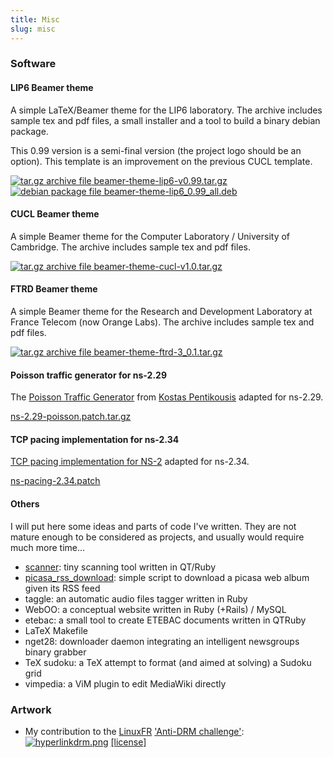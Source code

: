 ```yaml
---
title: Misc
slug: misc
---
```


<h3>Software</h3>

<h4>LIP6 Beamer theme</h4>

<p>
A simple LaTeX/Beamer theme for the LIP6 laboratory. The archive includes sample
tex and pdf files, a small installer and a tool to build a binary debian
package.

This 0.99 version is a semi-final version (the project logo should be an
option). This template is an improvement on the previous CUCL template.
</p>

<p>
<a href='files/beamer-theme-lip6-v0.99.tar.gz'>
<img src='/images/tgz.png' alt='tar.gz archive file'/>
beamer-theme-lip6-v0.99.tar.gz</a><br/>

<a href='files/beamer-theme-lip6_0.99_all.deb'>
<img src='/images/deb.png' alt='debian package file'/>
beamer-theme-lip6_0.99_all.deb</a>
</p>

<h4>CUCL Beamer theme</h4>

<p>
A simple Beamer theme for the Computer Laboratory / University of Cambridge. The
archive includes sample tex and pdf files.
</p>

<p>
<a href='files/beamer-theme-cucl-v1.0.tar.gz'>
<img src='/images/tgz.png' alt='tar.gz archive file'/>
beamer-theme-cucl-v1.0.tar.gz</a><br/>
</p>

<h4>FTRD Beamer theme</h4>

<p>
A simple Beamer theme for the Research and Development Laboratory at France
Telecom (now Orange Labs). The archive includes sample tex and pdf files.
</p>

<p>
<a href='files/beamer-theme-ftrd-3_0.1.tar.gz'>
<img src='/images/tgz.png' alt='tar.gz archive file'/>
beamer-theme-ftrd-3_0.1.tar.gz</a><br/>
</p>

<h4>Poisson traffic generator for ns-2.29</h4>

<p>
The <a
href='http://ipv6.willab.fi/kostas/src/Application-Traffic-Poisson/'>Poisson
Traffic Generator</a> from <a href='http://ipv6.willab.fi/kostas/'>Kostas
Pentikousis</a> adapted for ns-2.29.
</p>
<p>
<a href='files/ns-2.29-poisson.patch.tar.gz'>ns-2.29-poisson.patch.tar.gz</a>
</p>

<h4>TCP pacing implementation for ns-2.34</h4>

<p>
<a
href='http://netlab.caltech.edu/projects/ns2tcplinux/ns2pacing/index.html'>TCP
pacing implementation for NS-2</a> adapted for ns-2.34.
</p>
<p>
<a href='files/ns-pacing-2.34.patch'>ns-pacing-2.34.patch</a>
</p>

<h4>Others</h4>
<p>
I will put here some ideas and parts of code I've written. They are not mature
enough to be considered as projects, and usually would require much more time...
</p>

<ul>
<li><a href='files/scanner/scanner.rb'>scanner</a>: tiny scanning tool written
in QT/Ruby</li>
<li><a href='files/misc/scripts/picasa_download_rss.rb'>picasa_rss_download</a>:
simple script to download a picasa web album given its RSS feed</li>
<li>taggle: an automatic audio files tagger written in Ruby</li>
<li>WebOO: a conceptual website written in Ruby (+Rails) / MySQL</li>
<li>etebac: a small tool to create ETEBAC documents written in QTRuby</li>
<li>LaTeX Makefile</li>
<li>nget28: downloader daemon integrating an intelligent newsgroups binary grabber</li>
<li>TeX sudoku: a TeX attempt to format (and aimed at solving) a Sudoku grid</li>
<li>vimpedia: a ViM plugin to edit MediaWiki directly</li>
</ul>

<h3>Artwork</h3>
<ul>
<li>
My contribution to the <a href='http://linuxfr.org'>LinuxFR</a>
<a href='http://linuxfr.org/images/dessins/concours_antidrm/galerie.html'>'Anti-DRM challenge'</a>:<br/>
<a
href='http://linuxfr.org/images/dessins/concours_antidrm/drm_musique_clefs/drm.png'><img
src='../images/hyperlink.png' alt='hyperlink'/>drm.png</a>
<a href='http://linuxfr.org/images/dessins/concours_antidrm/drm_musique_clefs/infos.txt'>[license]</a>
</li>
</ul>

<!-- NOTE: the files are also in the files/misc directory -->

<? html_panel(); ?>

<? html_footer(); ?>
